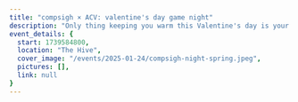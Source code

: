 ```yaml
---
title: "compsigh × ACV: valentine's day game night"
description: "Only thing keeping you warm this Valentine's day is your overheating laptop? Join compsigh and ACV for game night 2/14 for food, fun, and friends! We'll see you this Friday 6pm @ The Hive"
event_details: {
  start: 1739584800,
  location: "The Hive",
  cover_image: "/events/2025-01-24/compsigh-night-spring.jpeg",
  pictures: [],
  link: null
}
---
```

